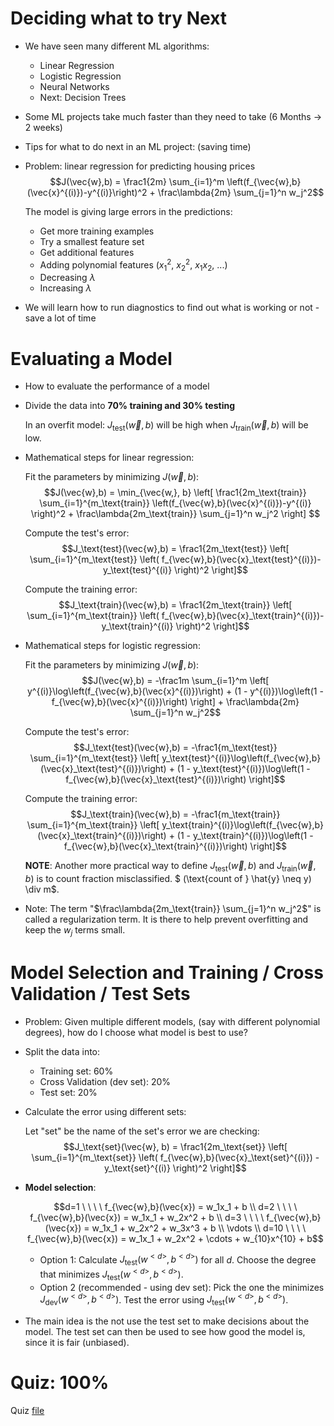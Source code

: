# Deciding what to try Next
* We have seen many different ML algorithms:
    * Linear Regression
    * Logistic Regression
    * Neural Networks
    * Next: Decision Trees
* Some ML projects take much faster than they need to take (6 Months -> 2 weeks)
* Tips for what to do next in an ML project: (saving time)
* Problem: linear regression for predicting housing prices
    $$J(\vec{w},b) = \frac1{2m} \sum_{i=1}^m \left(f_{\vec{w},b}(\vec{x}^{(i)})-y^{(i)}\right)^2 + \frac\lambda{2m} \sum_{j=1}^n w_j^2$$

    The model is giving large errors in the predictions:
    * Get more training examples
    * Try a smallest feature set
    * Get additional features
    * Adding polynomial features ($x_1^2$, $x_2^2$, $x_1x_2$, ...)
    * Decreasing $\lambda$
    * Increasing $\lambda$
* We will learn how to run diagnostics to find out what is working or not - save a lot of time

# Evaluating a Model
* How to evaluate the performance of a model
* Divide the data into **70% training and 30% testing**

    In an overfit model: $J_\text{test}(\vec{w},b)$ will be high when $J_\text{train}(\vec{w},b)$ will be low.
* Mathematical steps for linear regression:

    Fit the parameters by minimizing $J(\vec{w},b)$:
    $$J(\vec{w},b) = \min_{\vec{w,}, b} \left[ \frac1{2m_\text{train}} \sum_{i=1}^{m_\text{train}} \left(f_{\vec{w},b}(\vec{x}^{(i)})-y^{(i)} \right)^2 + \frac\lambda{2m_\text{train}} \sum_{j=1}^n w_j^2 \right] $$

    Compute the test's error:
    $$J_\text{test}(\vec{w},b) = \frac1{2m_\text{test}} \left[ \sum_{i=1}^{m_\text{test}} \left( f_{\vec{w},b}(\vec{x}_\text{test}^{(i)})-y_\text{test}^{(i)} \right)^2 \right]$$

    Compute the training error:
    $$J_\text{train}(\vec{w},b) = \frac1{2m_\text{train}} \left[ \sum_{i=1}^{m_\text{train}} \left( f_{\vec{w},b}(\vec{x}_\text{train}^{(i)})-y_\text{train}^{(i)} \right)^2 \right]$$
* Mathematical steps for logistic regression:

    Fit the parameters by minimizing $J(\vec{w},b)$:
    $$J(\vec{w},b) = -\frac1m \sum_{i=1}^m \left[ y^{(i)}\log\left(f_{\vec{w},b}(\vec{x}^{(i)})\right) + (1 - y^{(i)})\log\left(1 - f_{\vec{w},b}(\vec{x}^{(i)})\right) \right] + \frac\lambda{2m} \sum_{j=1}^n w_j^2$$

    Compute the test's error:
    $$J_\text{test}(\vec{w},b) = -\frac1{m_\text{test}} \sum_{i=1}^{m_\text{test}} \left[ y_\text{test}^{(i)}\log\left(f_{\vec{w},b}(\vec{x}_\text{test}^{(i)})\right) + (1 - y_\text{test}^{(i)})\log\left(1 - f_{\vec{w},b}(\vec{x}_\text{test}^{(i)})\right) \right]$$

    Compute the training error:
    $$J_\text{train}(\vec{w},b) = -\frac1{m_\text{train}} \sum_{i=1}^{m_\text{train}} \left[ y_\text{train}^{(i)}\log\left(f_{\vec{w},b}(\vec{x}_\text{train}^{(i)})\right) + (1 - y_\text{train}^{(i)})\log\left(1 - f_{\vec{w},b}(\vec{x}_\text{train}^{(i)})\right) \right]$$

    **NOTE**: Another more practical way to define $J_\text{test}(\vec{w},b)$ and $J_\text{train}(\vec{w},b)$ is to count fraction misclassified. $ (\text{count of } \hat{y} \neq y) \div m$.
* Note: The term "$\frac\lambda{2m_\text{train}} \sum_{j=1}^n w_j^2$" is called a regularization term. It is there to help prevent overfitting and keep the $w_j$ terms small.

# Model Selection and Training / Cross Validation / Test Sets
* Problem: Given multiple different models, (say with different polynomial degrees), how do I choose what model is best to use?
* Split the data into:
    * Training set: 60%
    * Cross Validation (dev set): 20%
    * Test set: 20%
* Calculate the error using different sets:

    Let "$\text{set}$" be the name of the set's error we are checking:
    $$J_\text{set}(\vec{w}, b) = \frac1{2m_\text{set}} \left[ \sum_{i=1}^{m_\text{set}} \left( f_{\vec{w},b}(\vec{x}_\text{set}^{(i)}) - y_\text{set}^{(i)} \right)^2 \right]$$
* **Model selection**:

    $$d=1 \ \ \ \ f_{\vec{w},b}(\vec{x}) = w_1x_1 + b \\ d=2 \ \ \ \ f_{\vec{w},b}(\vec{x}) = w_1x_1 + w_2x^2 + b \\ d=3 \ \ \ \ f_{\vec{w},b}(\vec{x}) = w_1x_1 + w_2x^2 + w_3x^3 + b \\ \vdots \\ d=10 \ \ \ \ f_{\vec{w},b}(\vec{x}) = w_1x_1 + w_2x^2 + \cdots + w_{10}x^{10} + b$$

    * Option 1: Calculate $J_\text{test}(w^{<d>}, b^{<d>})$ for all $d$. Choose the degree that minimizes $J_\text{test}(w^{<d>}, b^{<d>})$.
    * Option 2 (recommended - using dev set): Pick the one the minimizes $J_\text{dev}(w^{<d>}, b^{<d>})$. Test the error using $J_\text{test}(w^{<d>}, b^{<d>})$.
* The main idea is the not use the test set to make decisions about the model. The test set can then be used to see how good the model is, since it is fair (unbiased).

# Quiz: 100%
Quiz [file](Quizzes.md#advice-for-applying-machine-learning)